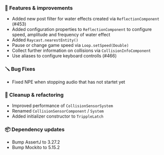 ### 🚀 Features & improvements

- Added new post filter for water effects created via `ReflectionComponent` (#453)
- Added configuration properties to `ReflectionComponent` to configure speed, amplitude and frequency of water effect
- Added `Raycast.nearestEntity()`
- Pause or change game speed via `Loop.setSpeed(Double)`
- Collect further information on collisions via `CollisionInfoComponent`
- Use aliases to configure keyboard controlls (#466)

### 🪛 Bug Fixes

- Fixed NPE when stopping audio that has not startet yet

### 🧽 Cleanup & refactoring

- Improved performance of `CollisionSensorSystem`
- Renamed `CollisionSensorComponent` / `System`
- Added initializer constructor to `TrippleLatch`

### 📦 Dependency updates

- Bump AssertJ to 3.27.2
- Bump Mockito to 5.15.2